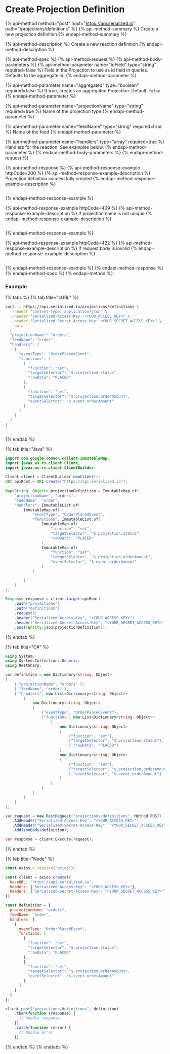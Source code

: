 # Create Projection Definition

{% api-method method="post" host="https://api.serialized.io" path="/projections/definitions" %}
{% api-method-summary %}
Create a new projection definition
{% endapi-method-summary %}

{% api-method-description %}
Create a new reaction definition
{% endapi-method-description %}

{% api-method-spec %}
{% api-method-request %}
{% api-method-body-parameters %}
{% api-method-parameter name="idField" type="string" required=false %}
Field in the Projection to use as id field in queries. Defaults to the aggregate id.
{% endapi-method-parameter %}

{% api-method-parameter name="aggregated" type="boolean" required=false %}
If true, creates an aggregated Projection. Default: `false`
{% endapi-method-parameter %}

{% api-method-parameter name="projectionName" type="string" required=true %}
Name of the projection type
{% endapi-method-parameter %}

{% api-method-parameter name="feedName" type="string" required=true %}
Name of the feed
{% endapi-method-parameter %}

{% api-method-parameter name="handlers" type="array" required=true %}
Handlers for the reaction. See examples below.
{% endapi-method-parameter %}
{% endapi-method-body-parameters %}
{% endapi-method-request %}

{% api-method-response %}
{% api-method-response-example httpCode=200 %}
{% api-method-response-example-description %}
Projection definition successfully created
{% endapi-method-response-example-description %}

```javascript

```
{% endapi-method-response-example %}

{% api-method-response-example httpCode=409 %}
{% api-method-response-example-description %}
If projection name is not unique
{% endapi-method-response-example-description %}

```

```
{% endapi-method-response-example %}

{% api-method-response-example httpCode=422 %}
{% api-method-response-example-description %}
If request body is invalid
{% endapi-method-response-example-description %}

```

```
{% endapi-method-response-example %}
{% endapi-method-response %}
{% endapi-method-spec %}
{% endapi-method %}

### Example

{% tabs %}
{% tab title="cURL" %}
```bash
curl -i https://api.serialized.io/projections/definitions \
  --header "Content-Type: application/json" \
  --header "Serialized-Access-Key: <YOUR_ACCESS_KEY>" \
  --header "Serialized-Secret-Access-Key: <YOUR_SECRET_ACCESS_KEY>" \
  --data '
  {
  "projectionName": "orders",
  "feedName": "order",
  "handlers": [
    {
      "eventType": "OrderPlacedEvent",
      "functions": [
        {
          "function": "set",
          "targetSelector": "$.projection.status",
          "rawData": "PLACED"
        },
        {
          "function": "set",
          "targetSelector": "$.projection.orderAmount",
          "eventSelector": "$.event.orderAmount"
        }
      ]
    }
  ]
}
'
```
{% endtab %}

{% tab title="Java" %}
```java
import com.google.common.collect.ImmutableMap;
import javax.ws.rs.client.Client;
import javax.ws.rs.client.ClientBuilder;

Client client = ClientBuilder.newClient();
URI apiRoot = URI.create("https://api.serialized.io");
    
Map<String, Object> projectionDefinition = ImmutableMap.of(
    "projectionName", "orders",
    "feedName", "order",
    "handlers", ImmutableList.of(
        ImmutableMap.of(
            "eventType", "OrderPlacedEvent",
            "functions", ImmutableList.of(
                ImmutableMap.of(
                    "function", "set",
                    "targetSelector", "$.projection.status",
                    "rawData", "PLACED"
                ),
                ImmutableMap.of(
                    "function", "set",
                    "targetSelector", "$.projection.orderAmount",
                    "eventSelector", "$.event.orderAmount"
                )
            )

        )
    )
);

Response response = client.target(apiRoot)
    .path("projections")
    .path("definitions")
    .request()
    .header("Serialized-Access-Key", "<YOUR_ACCESS_KEY>")
    .header("Serialized-Secret-Access-Key", "<YOUR_SECRET_ACCESS_KEY>")
    .post(Entity.json(projectionDefinition));
```
{% endtab %}

{% tab title="C\#" %}
```csharp
using System;
using System.Collections.Generic;
using RestSharp;

var definition = new Dictionary<string, Object>
{
    { "projectionName", "orders" },
    { "feedName", "order" },
    { "handlers", new List<Dictionary<string, Object>>
        {
            new Dictionary<string, Object>
            {
                {"eventType", "OrderPlacedEvent"},
                {"functions", new List<Dictionary<string, Object>>
                    {
                        new Dictionary<string, Object>
                        {
                            {"function", "set"},
                            {"targetSelector", "$.projection.status"},
                            { "rawData", "PLACED"}
                        },
                        new Dictionary<string, Object>
                        {
                            {"function", "set"},
                            {"targetSelector", "$.projection.orderAmount"},
                            { "eventSelector", "$.event.orderAmount"}
                        }
                    }
                }
            }
        }
    }
};

var request = new RestRequest("projections/definitions", Method.POST)
   .AddHeader("Serialized-Access-Key", "<YOUR_ACCESS_KEY>")
   .AddHeader("Serialized-Secret-Access-Key", "<YOUR_SECRET_ACCESS_KEY>");
   .AddJsonBody(definition);

var response = client.Execute(request);
```
{% endtab %}

{% tab title="Node" %}
```javascript
const axios = require("axios");

const client = axios.create({
  baseURL: "https://api.serialized.io",
  headers: {"Serialized-Access-Key": "<YOUR_ACCESS_KEY>"},
  headers: {"Serialized-Secret-Access-Key": "<YOUR_SECRET_ACCESS_KEY>"}
});

const definition = {
  projectionName: "orders",
  feedName: "order",
  handlers: [
    {
      eventType: "OrderPlacedEvent",
      functions: [
        {
          "function": "set",
          "targetSelector": "$.projection.status",
          "rawData": "PLACED"
        },
        {
          "function": "set",
          "targetSelector": "$.projection.orderAmount",
          "eventSelector": "$.event.orderAmount"
        }
      ]
    }
  ]
};

client.post("projections/definitions", definition)
    .then(function (response) {
      // Handle response
    })
    .catch(function (error) {
      // Handle error
    });

```
{% endtab %}
{% endtabs %}



